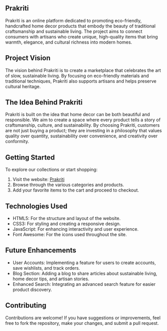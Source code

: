 ## Prakriti

Prakriti is an online platform dedicated to promoting eco-friendly, handcrafted home decor products that embody the beauty of traditional craftsmanship and sustainable living. The project aims to connect consumers with artisans who create unique, high-quality items that bring warmth, elegance, and cultural richness into modern homes.

## Project Vision

The vision behind Prakriti is to create a marketplace that celebrates the art of slow, sustainable living. By focusing on eco-friendly materials and traditional techniques, Prakriti also supports artisans and helps preserve cultural heritage.

## The Idea Behind Prakriti

Prakriti is built on the idea that home decor can be both beautiful and responsible. We aim to create a space where every product tells a story of craftsmanship, culture, and sustainability. By choosing Prakriti, customers are not just buying a product; they are investing in a philosophy that values quality over quantity, sustainability over convenience, and creativity over conformity.

## Getting Started

To explore our collections or start shopping:

1. Visit the website: [Prakriti]()
2. Browse through the various categories and products.
3. Add your favorite items to the cart and proceed to checkout.

## Technologies Used

- HTML5: For the structure and layout of the website.
- CSS3: For styling and creating a responsive design.
- JavaScript: For enhancing interactivity and user experience.
- Font Awesome: For the icons used throughout the site.

## Future Enhancements

- User Accounts: Implementing a feature for users to create accounts, save wishlists, and track orders.
- Blog Section: Adding a blog to share articles about sustainable living, home decor tips, and artisan stories.
- Enhanced Search: Integrating an advanced search feature for easier product discovery.

## Contributing

Contributions are welcome! If you have suggestions or improvements, feel free to fork the repository, make your changes, and submit a pull request.
